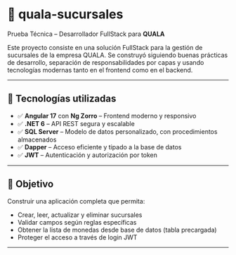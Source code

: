 # 🚀 quala-sucursales

Prueba Técnica – Desarrollador FullStack para **QUALA**

Este proyecto consiste en una solución FullStack para la gestión de sucursales de la empresa QUALA. Se construyó siguiendo buenas prácticas de desarrollo, separación de responsabilidades por capas y usando tecnologías modernas tanto en el frontend como en el backend.

---

## 🧩 Tecnologías utilizadas

- ✅ **Angular 17** con **Ng Zorro** – Frontend moderno y responsivo  
- ✅ **.NET 6** – API REST segura y escalable  
- ✅ **SQL Server** – Modelo de datos personalizado, con procedimientos almacenados  
- ✅ **Dapper** – Acceso eficiente y tipado a la base de datos  
- ✅ **JWT** – Autenticación y autorización por token

---

## 🎯 Objetivo

Construir una aplicación completa que permita:

- Crear, leer, actualizar y eliminar sucursales  
- Validar campos según reglas específicas  
- Obtener la lista de monedas desde base de datos (tabla precargada)  
- Proteger el acceso a través de login JWT

---
